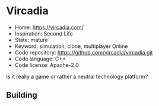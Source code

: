 # Vircadia

- Home: https://vircadia.com/
- Inspiration: Second Life
- State: mature
- Keyword: simulation, clone, multiplayer Online
- Code repository: https://github.com/vircadia/vircadia.git
- Code language: C++
- Code license: Apache-2.0

Is it really a game or rather a neutral technology platform?

## Building
